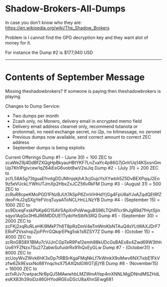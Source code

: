 # Shadow-Brokers-All-Dumps
In case you don't know who they are: https://en.wikipedia.org/wiki/The_Shadow_Brokers

Problem is I cannot find the GPG decryption key and they want alot of money for it.

For instance the Dump #2 is $177,940 USD

-------------------------------------------------------------------------------------------
# Contents of September Message

Missing theshadowbrokers? If someone is paying then theshadowbrokers is playing.

Changes to Dump Service:

* Two dumps per month
* Zcash only, no Monero, delivery email in encrypted memo field
* Delivery email address clearnet only, recommend tutanota or protonmail, no need exchange secret, no i2p, no bitmessage, no zeronet
* Previous dumps now available, send correct amount to correct ZEC address
* September dumps is being exploits

Current Offerings
Dump #1 - (June 30) = 100 ZEC to zcaWeZ9j4DdBfZXQgHpBkyauHBtYKF7LnZvaYc4p86G7jGnVUq14KSxsnGmUp7Kh1Pgivcew1qZ64iEeG6vobt8wV2siJiq
Dump #2 - (July 31) = 200 ZEC to zcfL58A5g73tguaEfnntgDDJMmjqkjhA3cjGujcYsXYwbh5Z5DvBEXPqqJ2Eo9z5eVUckLYWhUTJmXp2HbxZxJCZ56vRkFM
Dump #3 - (August 31) = 500 ZEC to zcRuR8cpeKMoPGD1FNzBJUt7ASpP6ZmViHHdYjGg4FpU6aYJvAZqdQEtRfZdeoFrkJ2qSXgYeFVcqTuyaAToNCLHnLLNzYB
Dump #4 - (September 15) = 1000 ZEC to zc9DceqFxskPbKp6G1SAVSApXnPoWwguBS96LTQhR1cr9hJgR9d7fHytSjinsqyo1AqGo3H6JR6MDDUE1TydoYeSibfkSRQ
Dump #5 - (September 30) = 2000 ZEC to zcFKj2xqRuRLeHKi9MkP7h6T8pRzDmV4eTmWmKbNTAuQ4sYLtWAXJDrF7ERoP2VsshxpZjoFPrrGQkqrEPkg5sk1sRZSY7Z
Dump #6 - (October 15) = 4000 ZEC to zcRnGB58X1BMu7cVJJnCGpTeR9Pa12emh88kUDcGsBAEx8x4Zwd69W3thhUo6YFZNzx7Su27ZabwSufuidrRx91hQxEyGLw
Dump #7 - (October31)  = 8000 ZEC to zcUoyWvZWvk6hK3xDp7tRBSrKgaFMqNkLf7kWmkX9oMwv6NX7ixbE1FkVzfw6Zk9EssxNo88YnqchsX75AXQtdGWGTjEjYB
Dump #8 - (November15) = 16000 ZEC to zcfxRJv7cwtpacNrBpQJ5MAwwhbLMZWmAYep4mXNNLMgjDNndMSZHdLesKX83h39oiDz46GHYodRGEoDScU8aXhnSEwg681
